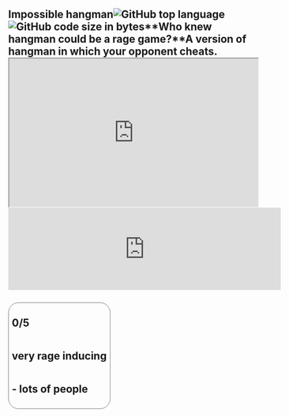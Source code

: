 ## Impossible hangman<!-- META A version of hangman in which your opponent cheats. Who knew hangman could be a rage game?META -->![GitHub top language](https://img.shields.io/github/languages/top/ollielynas/hangman_egui)![GitHub code size in bytes](https://img.shields.io/github/languages/code-size/ollielynas/hangman_egui)**Who knew hangman could be a rage game?**A version of hangman in which your opponent cheats.<iframe src="https://ollielynas.github.io/hangman_egui/" width="100%" height="300px"></iframe><iframe frameborder="0" src="https://itch.io/embed/2089623" width="552" height="167"><a href="https://ollie-lynas.itch.io/impossible-hangman">Impossible Hangman by Ollie lynas</a></iframe><br><br><link rel="stylesheet" href="https://cdnjs.cloudflare.com/ajax/libs/font-awesome/4.7.0/css/font-awesome.min.css"><style>    .rating {        display: flex;        flex-direction: column;        border: gray 1px solid;        border-radius: 1em;        padding: 0.3em;        width: fit-content;    }    .rating2 {        display: flex;        flex-direction: row;    }</style><div class="rating"><div class="rating2"><!-- This is a joke google plz don't tank my search ranking --><span class="fa fa-star"></span><span class="fa fa-star"></span><span class="fa fa-star"></span><span class="fa fa-star"></span><span class="fa fa-star"></span><p> 0/5</p></div><p>very rage inducing</p><p>- lots of people</p></div>
<!-- LAST EDITED Wed Nov  8 14:23:42 2023 LAST EDITED-->